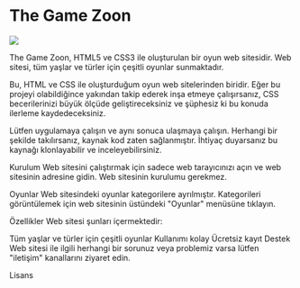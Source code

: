 # The Game Zoon

<img src="/gif/gif.gif">

The Game Zoon, HTML5 ve CSS3 ile oluşturulan bir oyun web sitesidir. Web sitesi, tüm yaşlar ve türler için çeşitli oyunlar sunmaktadır.


Bu, HTML ve CSS ile oluşturduğum oyun web sitelerinden biridir. Eğer bu projeyi olabildiğince yakından takip ederek inşa etmeye çalışırsanız, CSS becerilerinizi büyük ölçüde geliştireceksiniz ve şüphesiz ki bu konuda ilerleme kaydedeceksiniz.

Lütfen uygulamaya çalışın ve aynı sonuca ulaşmaya çalışın. Herhangi bir şekilde takılırsanız, kaynak kod zaten sağlanmıştır. İhtiyaç duyarsanız bu kaynağı klonlayabilir ve inceleyebilirsiniz.

Kurulum
Web sitesini çalıştırmak için sadece web tarayıcınızı açın ve web sitesinin adresine gidin. Web sitesinin kurulumu gerekmez.

Oyunlar
Web sitesindeki oyunlar kategorilere ayrılmıştır. Kategorileri görüntülemek için web sitesinin üstündeki "Oyunlar" menüsüne tıklayın.

Özellikler
Web sitesi şunları içermektedir:

Tüm yaşlar ve türler için çeşitli oyunlar
Kullanımı kolay
Ücretsiz kayıt
Destek
Web sitesi ile ilgili herhangi bir sorunuz veya problemiz varsa lütfen "iletişim" kanallarını ziyaret edin.

Lisans